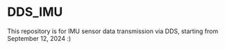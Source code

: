 # DDS_IMU
This repository is for IMU sensor data transmission via DDS, starting from September 12, 2024 :)
